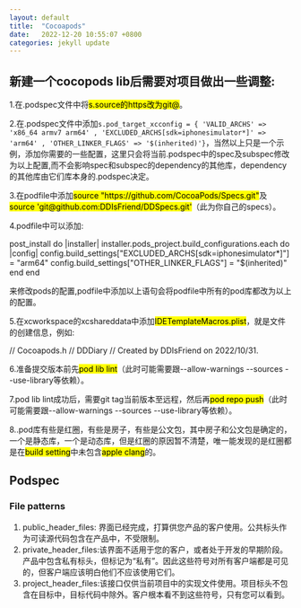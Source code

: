 ```yaml
---
layout: default
title:  "Cocoapods"
date:   2022-12-20 10:55:07 +0800
categories: jekyll update
---
```

## 新建一个cocopods lib后需要对项目做出一些调整:
<p>     1.在.podspec文件中将<mark>s.source的https改为git@</mark>。</p>
<p>2.在.podspec文件中添加<code>s.pod_target_xcconfig = { 'VALID_ARCHS' => 'x86_64 armv7 arm64' , 'EXCLUDED_ARCHS[sdk=iphonesimulator*]' => 'arm64' , 'OTHER_LINKER_FLAGS' => '$(inherited)'}</code>，当然以上只是一个示例，添加你需要的一些配置，这里只会将当前.podspec中的spec及subspec修改为以上配置,而不会影响spec和subspec的dependency的其他库，dependency的其他库由它们库本身的.podspec决定。</p>
<p>3.在podfile中添加<mark>source "https://github.com/CocoaPods/Specs.git"</mark>及<mark>source 'git@github.com:DDIsFriend/DDSpecs.git'</mark>（此为你自己的specs）。</p>
<p>4.podfile中可以添加:</p>
    post_install do |installer|
      installer.pods_project.build_configurations.each do |config|
        config.build_settings["EXCLUDED_ARCHS[sdk=iphonesimulator*]"] = "arm64"
        config.build_settings["OTHER_LINKER_FLAGS"] = "$(inherited)"
      end
    end
<p>来修改pods的配置,podfile中添加以上语句会将podfile中所有的pod库都改为以上的配置。</p>
<p> 5.在xcworkspace的xcshareddata中添加<mark>IDETemplateMacros.plist</mark>，就是文件的创建信息，例如:</p>
    //    Cocoapods.h
    //    DDDiary
    //    Created by DDIsFriend on 2022/10/31.
    
<p>6.准备提交版本前先<mark>pod lib lint</mark>（此时可能需要跟--allow-warnings --sources --use-library等依赖）。</p>
<p>7.pod lib lint成功后，需要git tag当前版本至远程，然后再<mark>pod repo push</mark>（此时可能需要跟--allow-warnings --sources --use-library等依赖）。</p>
<p>8..pod库有些是红圈，有些是房子，有些是公文包，其中房子和公文包是确定的，一个是静态库，一个是动态库，但是红圈的原因暂不清楚，唯一能发现的是红圈都是在<mark>build setting</mark>中未包含<mark>apple clang</mark>的。</p>

## Podspec
### File patterns  
1. public_header_files: 界面已经完成，打算供您产品的客户使用。公共标头作为可读源代码包含在产品中，不受限制。
2. private_header_files:该界面不适用于您的客户，或者处于开发的早期阶段。产品中包含私有标头，但标记为“私有”。因此这些符号对所有客户端都是可见的，但客户端应该明白他们不应该使用它们。
3. project_header_files:该接口仅供当前项目中的实现文件使用。项目标头不包含在目标中，目标代码中除外。客户根本看不到这些符号，只有您可以看到。

